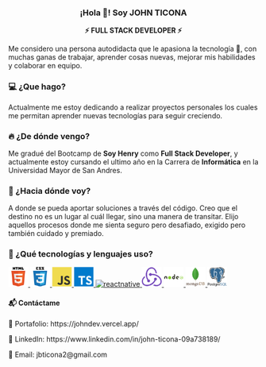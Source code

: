 <p align="center" width="300">
   <h3 align="center">¡Hola 👋! Soy JOHN TICONA </h3>
</p>

<p align="center"><strong>⚡ FULL STACK DEVELOPER ⚡</strong></p>

<p>
Me considero una persona autodidacta que le apasiona la tecnología 🚀, con muchas ganas de trabajar, aprender cosas nuevas, mejorar mis habilidades y colaborar en equipo.
</p>

<h3>💻 ¿Que hago?</h3>

<p>
Actualmente me estoy dedicando a realizar proyectos personales los cuales me permitan aprender nuevas tecnologías para seguir creciendo.
</p>

<h3>🔥 ¿De dónde vengo?</h3>

<p>
Me gradué del Bootcamp de <b>Soy Henry</b> como <b>Full Stack Developer</b>, y actualmente estoy cursando el ultimo año en la Carrera de <b>Informática</b> en la Universidad Mayor de San Andres.
</p>

<h3>🚀 ¿Hacia dónde voy?</h3> 
<p>
A donde se pueda aportar soluciones a través del código. Creo que el destino no es un lugar al cuál llegar, sino una manera de transitar. Elijo aquellos procesos donde me sienta seguro pero desafiado, exigido pero también cuidado y premiado.
</p>

<h3>🧰 ¿Qué tecnologías y lenguajes uso?</h3>

<p align="left"> 
  <a href="https://www.w3.org/html/" target="_blank" rel="noreferrer">
    <img src="https://raw.githubusercontent.com/devicons/devicon/master/icons/html5/html5-original-wordmark.svg" alt="html5" width="40" height="40"/>
  </a>
  <a href="https://www.w3schools.com/css/" target="_blank" rel="noreferrer">
    <img src="https://raw.githubusercontent.com/devicons/devicon/master/icons/css3/css3-original-wordmark.svg" alt="css3" width="40" height="40"/>
  </a>
  <a href="https://developer.mozilla.org/en-US/docs/Web/JavaScript" target="_blank" rel="noreferrer">
    <img src="https://raw.githubusercontent.com/devicons/devicon/master/icons/javascript/javascript-original.svg" alt="javascript" width="40" height="40"/>
  </a>
  <a href="https://www.typescriptlang.org/" target="_blank" rel="noreferrer">
    <img src="https://raw.githubusercontent.com/devicons/devicon/master/icons/typescript/typescript-original.svg" alt="typescript" width="40" height="40"/>
  </a>
  <a href="https://reactnative.dev/" target="_blank" rel="noreferrer">
    <img src="https://reactnative.dev/img/header_logo.svg" alt="reactnative" width="40" height="40"/>
  </a>
  <a href="https://redux.js.org" target="_blank" rel="noreferrer">
    <img src="https://raw.githubusercontent.com/devicons/devicon/master/icons/redux/redux-original.svg" alt="redux" width="40" height="40"/>
  </a>
  <a href="https://nodejs.org" target="_blank" rel="noreferrer">
    <img src="https://raw.githubusercontent.com/devicons/devicon/master/icons/nodejs/nodejs-original-wordmark.svg" alt="nodejs" width="40" height="40"/>
  </a>
  <a href="https://www.mongodb.com/" target="_blank" rel="noreferrer">
    <img src="https://raw.githubusercontent.com/devicons/devicon/master/icons/mongodb/mongodb-original-wordmark.svg" alt="mongodb" width="40" height="40"/>
  </a>
  <a href="https://www.postgresql.org" target="_blank" rel="noreferrer">
    <img src="https://raw.githubusercontent.com/devicons/devicon/master/icons/postgresql/postgresql-original-wordmark.svg" alt="postgresql" width="40" height="40"/>
  </a>
</p>

#### 📬 Contáctame

<p>
🔹 Portafolio: https://johndev.vercel.app/
</p>
<p>
🔹 LinkedIn: https://www.linkedin.com/in/john-ticona-09a738189/
</p>
<p>
🔹 Email: jbticona2@gmail.com
</p>


